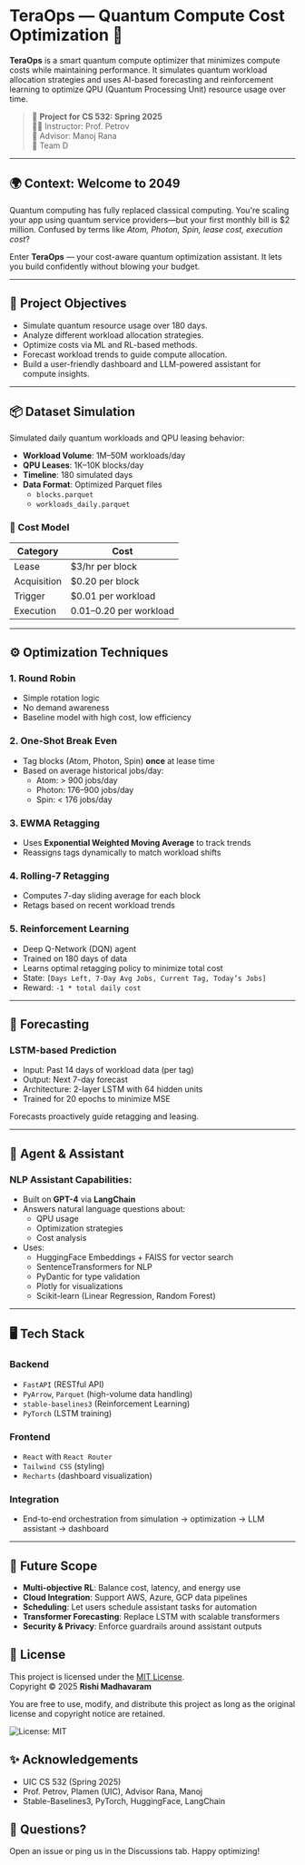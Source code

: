 # TeraOps — Quantum Compute Cost Optimization 🚀

**TeraOps** is a smart quantum compute optimizer that minimizes compute costs while maintaining performance. It simulates quantum workload allocation strategies and uses AI-based forecasting and reinforcement learning to optimize QPU (Quantum Processing Unit) resource usage over time.

> 📅 **Project for CS 532: Spring 2025**  
> 👨‍🏫 Instructor: Prof. Petrov  
> 🧠 Advisor: Manoj Rana  
> 👥 Team D

---

## 🌍 Context: Welcome to 2049

Quantum computing has fully replaced classical computing. You're scaling your app using quantum service providers—but your first monthly bill is $2 million. Confused by terms like *Atom, Photon, Spin, lease cost, execution cost*?

Enter **TeraOps** — your cost-aware quantum optimization assistant. It lets you build confidently without blowing your budget.

---

## 🧠 Project Objectives

- Simulate quantum resource usage over 180 days.
- Analyze different workload allocation strategies.
- Optimize costs via ML and RL-based methods.
- Forecast workload trends to guide compute allocation.
- Build a user-friendly dashboard and LLM-powered assistant for compute insights.

---

## 📦 Dataset Simulation

Simulated daily quantum workloads and QPU leasing behavior:

- **Workload Volume**: 1M–50M workloads/day
- **QPU Leases**: 1K–10K blocks/day
- **Timeline**: 180 simulated days
- **Data Format**: Optimized Parquet files
  - `blocks.parquet`
  - `workloads_daily.parquet`

### 💸 Cost Model

| Category           | Cost                     |
|--------------------|--------------------------|
| Lease              | $3/hr per block          |
| Acquisition        | $0.20 per block          |
| Trigger            | $0.01 per workload       |
| Execution          | $0.01–$0.20 per workload |

---

## ⚙️ Optimization Techniques

### 1. **Round Robin**
- Simple rotation logic
- No demand awareness
- Baseline model with high cost, low efficiency

### 2. **One-Shot Break Even**
- Tag blocks (Atom, Photon, Spin) **once** at lease time
- Based on average historical jobs/day:
  - Atom: > 900 jobs/day
  - Photon: 176–900 jobs/day
  - Spin: < 176 jobs/day

### 3. **EWMA Retagging**
- Uses **Exponential Weighted Moving Average** to track trends
- Reassigns tags dynamically to match workload shifts

### 4. **Rolling-7 Retagging**
- Computes 7-day sliding average for each block
- Retags based on recent workload trends

### 5. **Reinforcement Learning**
- Deep Q-Network (DQN) agent
- Trained on 180 days of data
- Learns optimal retagging policy to minimize total cost
- State: `[Days Left, 7-Day Avg Jobs, Current Tag, Today’s Jobs]`
- Reward: `-1 * total daily cost`

---

## 🔮 Forecasting

### LSTM-based Prediction
- Input: Past 14 days of workload data (per tag)
- Output: Next 7-day forecast
- Architecture: 2-layer LSTM with 64 hidden units
- Trained for 20 epochs to minimize MSE

Forecasts proactively guide retagging and leasing.

---

## 🤖 Agent & Assistant

### NLP Assistant Capabilities:
- Built on **GPT-4** via **LangChain**
- Answers natural language questions about:
  - QPU usage
  - Optimization strategies
  - Cost analysis
- Uses:
  - HuggingFace Embeddings + FAISS for vector search
  - SentenceTransformers for NLP
  - PyDantic for type validation
  - Plotly for visualizations
  - Scikit-learn (Linear Regression, Random Forest)

---

## 🖥️ Tech Stack

### Backend
- `FastAPI` (RESTful API)
- `PyArrow`, `Parquet` (high-volume data handling)
- `stable-baselines3` (Reinforcement Learning)
- `PyTorch` (LSTM training)

### Frontend
- `React` with `React Router`
- `Tailwind CSS` (styling)
- `Recharts` (dashboard visualization)

### Integration
- End-to-end orchestration from simulation → optimization → LLM assistant → dashboard

---

## 🚀 Future Scope
- **Multi-objective RL**: Balance cost, latency, and energy use
- **Cloud Integration**: Support AWS, Azure, GCP data pipelines
- **Scheduling**: Let users schedule assistant tasks for automation
- **Transformer Forecasting**: Replace LSTM with scalable transformers
- **Security & Privacy**: Enforce guardrails around assistant outputs

## 📜 License

This project is licensed under the [MIT License](./LICENSE.txt).  
Copyright © 2025 **Rishi Madhavaram**

You are free to use, modify, and distribute this project as long as the original license and copyright notice are retained.

![License: MIT](https://img.shields.io/badge/License-MIT-yellow.svg)

## ✨ Acknowledgements
- UIC CS 532 (Spring 2025)
- Prof. Petrov, Plamen (UIC), Advisor Rana, Manoj
- Stable-Baselines3, PyTorch, HuggingFace, LangChain

## 💬 Questions?
Open an issue or ping us in the Discussions tab. Happy optimizing!
